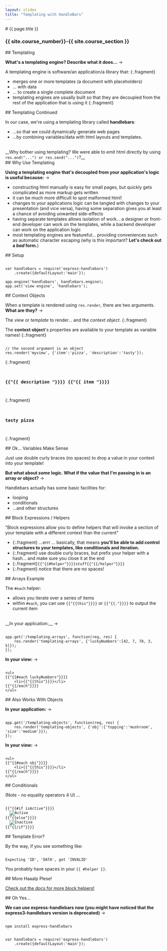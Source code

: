 ```yaml
---
layout: slides
title: "Templating with HandleBars"
---
```

<section markdown="block" class="intro-slide">
# {{ page.title }}

### {{ site.course_number}}-{{ site.course_section }}

<p><small></small></p>
</section>


<section markdown="block">
## Templating

__What's a templating engine? Describe what it does...__ &rarr;

A templating engine is software/an application/a library that:
{:.fragment}

* merges one or more templates (a document with placeholders)
* ... with data
* ... to create a single complete document
* templating engines are usually built so that they are decoupled from the rest of the application that is using it
{:.fragment}
</section>

<section markdown="block">
## Templating Continued

In our case, we're using a templating library called __handlebars__:

* ...so that we could dynamically generate web pages 
* ...by combining variables/data with html layouts and templates.

<br>
__Why bother using templating? We were able to emit html directly by using <code>res.end("<html>...") or res.send("<html>...")</code>?__
</section>
<section markdown="block">
## Why Use Templating

__Using a templating engine that's decoupled from your application's logic is useful because:__ &rarr;

* constructing html manually is easy for small pages, but quickly gets complicated as more markup gets written
* it can be much more difficult to spot malformed html!
* changes to your applications logic can be tangled with changes to your presentation (and vice versa), having some separation gives you at least a chance of avoiding unwanted side-effects
* having separate templates allows isolation of work... a designer or front-end developer can work on the templates, while a backend developer can work on the application logic
* most templating engines are featureful... providing conveniences such as automatic character escaping (why is this important? __Let's check out a _bad_ form.__)
</section>

<section markdown="block">
## Setup

<pre><code data-trim contenteditable>
var handlebars = require('express-handlebars')
	.create({defaultLayout:'main'});

app.engine('handlebars', handlebars.engine);
app.set('view engine', 'handlebars');
</code></pre>
</section>

<section markdown="block">
## Context Objects

When a template is rendered using <code>res.render</code>, there are two arguments. __What are they?__ &rarr;

The _view_ or _template_ to render... and the _context object_.
{:.fragment}

The __context object__'s properties are available to your template as variable names!
{:.fragment}

<pre><code data-trim contenteditable>
// the second argument is an object
res.render('myview', {'item':'pizza', 'description':'tasty'});
</code></pre>
{:.fragment}

<pre><code data-trim contenteditable>
<h3>{{"{{ description "}}}} {{"{{ item "}}}}</h3>
</code></pre>
{:.fragment}

<pre><code data-trim contenteditable>
<h3>tasty pizza</h3>
</code></pre>
{:.fragment}
</section>

<section markdown="block">
## Ok... Variables Make Sense

Just use double curly braces (no spaces) to drop a value in your context into your template!

__But what about _some_ logic. What if the value that I'm passing in is an array or object?__ &rarr;

Handlebars actually has some basic facilities for:

* looping
* conditionals
* ...and other structures
</section>

<section markdown="block">
## Block Expressions / Helpers

"Block expressions allow you to define helpers that will invoke a section of your template with a different context than the current"


* {:.fragment} ...errr ... basically, that means __you'll be able to add control structures to your templates, like conditionals and iteration.__
* {:.fragment} use double curly braces, but prefix your helper with a hash... and make sure you close it at the end
* {:.fragment}<code>{{"{{#helper"}}}}stuff{{"{{/helper"}}}}</code>
* {:.fragment} notice that there are no spaces!
</section>

<section markdown="block">
## Arrays Example

The <code>#each</code> helper:

* allows you iterate over a series of items
* within <code>#each</code>, you can use <code>{{"{{this"}}}}</code> or <code>{{"{{."}}}}</code> to output the current item

<br>
__In your application:__ &rarr;

<pre><code data-trim contenteditable>
app.get('/templating-arrays', function(req, res) {
	res.render('templating-arrays', {'luckyNumbers':[42, 7, 78, 3, 5]});
});
</code></pre>

__In your view:__ &rarr;

<pre><code data-trim contenteditable>
&lt;ul&gt;
{{"{{#each luckyNumbers"}}}}
	&lt;li&gt;{{"{{this"}}}}&lt;/li&gt;
{{"{{/each"}}}}
&lt;/ul&gt;
</code></pre>

</section>

<section markdown="block">
## Also Works With Objects

__In your application:__ &rarr;

<pre><code data-trim contenteditable>
app.get('/templating-objects', function(req, res) {
	res.render('templating-objects', {'obj':{'topping':'mushroom', 'size':'medium'}});
});
</code></pre>

__In your view:__ &rarr;

<pre><code data-trim contenteditable>
&lt;ul&gt;
{{"{{#each obj"}}}}
	&lt;li&gt;{{"{{this"}}}}&lt;/li&gt;
{{"{{/each"}}}}
&lt;/ul&gt;
</code></pre>
</section>

<section markdown="block">
## Conditionals

(Note - no equality operators 4 U) ...

<pre><code data-trim contenteditable>
{{"{{#if isActive"}}}}
  <img src="star.gif" alt="Active">
{{"{{else"}}}}
  <img src="cry.gif" alt="Inactive">
{{"{{/if"}}}}
</code></pre>
</section>

<section markdown="block">
## Template Error?

By the way, if you see something like:

<pre><code data-trim contenteditable>
Expecting 'ID', 'DATA', got 'INVALID'
</code></pre>

You probably have spaces in your <code>{{ #helper }}</code>.
</section>

<section markdown="block">
## More Haaalp Plese!

[Check out the docs for more block helpers!](http://handlebarsjs.com/block_helpers.html)
</section>

<section markdown="block">
## Oh Yes...

__We can use express-handlebars now (you might have noticed that the express3-handlebars version is deprecated)__ &rarr;
<pre><code data-trim contenteditable>
npm install express-handlebars
</code></pre>

<pre><code data-trim contenteditable>
var handlebars = require('express-handlebars')
	.create({defaultLayout:'main'});
</code></pre>
</section>
